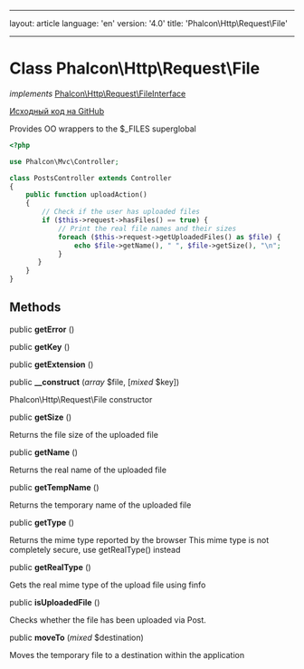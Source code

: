 * * *

layout: article language: 'en' version: '4.0' title: 'Phalcon\Http\Request\File'

* * *

# Class **Phalcon\Http\Request\File**

*implements* [Phalcon\Http\Request\FileInterface](/4.0/en/api/Phalcon_Http_Request_FileInterface)

<a href="https://github.com/phalcon/cphalcon/tree/v4.0.0/phalcon/http/request/file.zep" class="btn btn-default btn-sm">Исходный код на GitHub</a>

Provides OO wrappers to the $_FILES superglobal

```php
<?php

use Phalcon\Mvc\Controller;

class PostsController extends Controller
{
    public function uploadAction()
    {
        // Check if the user has uploaded files
        if ($this->request->hasFiles() == true) {
            // Print the real file names and their sizes
            foreach ($this->request->getUploadedFiles() as $file) {
                echo $file->getName(), " ", $file->getSize(), "\n";
            }
       }
    }
}

```

## Methods

public **getError** ()

public **getKey** ()

public **getExtension** ()

public **__construct** (*array* $file, [*mixed* $key])

Phalcon\Http\Request\File constructor

public **getSize** ()

Returns the file size of the uploaded file

public **getName** ()

Returns the real name of the uploaded file

public **getTempName** ()

Returns the temporary name of the uploaded file

public **getType** ()

Returns the mime type reported by the browser This mime type is not completely secure, use getRealType() instead

public **getRealType** ()

Gets the real mime type of the upload file using finfo

public **isUploadedFile** ()

Checks whether the file has been uploaded via Post.

public **moveTo** (*mixed* $destination)

Moves the temporary file to a destination within the application